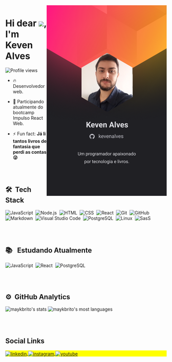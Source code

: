 <img align="right" height="593px" src="https://github.com/kevenalves/projetos-de-estudo/blob/main/card-keven.png?raw=true"/>
<h1 align="left">Hi dear <img src="https://raw.githubusercontent.com/kaueMarques/kaueMarques/master/hi.gif" width="30px">, I'm Keven Alves</h1>
<p align="left"> <img src="https://komarev.com/ghpvc/?username=kevenalves&color=orange" alt="Profile views" /> </p>

- 🔥 Desenvolvedor web.

<!-- - 👨‍💻 All of my projects are available at []() -->

<!-- - ▶️ I regulary post videos on []() -->

- 💬 Participando atualmente do bootcamp Impulso React Web.

- ⚡ Fun fact: **Já li tantos livros de fantasia que perdi as contas 😜**

<br><br>

## 🛠 &nbsp;Tech Stack

![JavaScript](https://img.shields.io/badge/-JavaScript-05122A?style=flat&logo=javascript)&nbsp;
![Node.js](https://img.shields.io/badge/-Node.js-05122A?style=flat&logo=node.js)&nbsp;
![HTML](https://img.shields.io/badge/-HTML-05122A?style=flat&logo=HTML5)&nbsp;
![CSS](https://img.shields.io/badge/-CSS-05122A?style=flat&logo=CSS3&logoColor=1572B6)&nbsp;
![React](https://img.shields.io/badge/-React-05122A?style=flat&logo=react)&nbsp;
![Git](https://img.shields.io/badge/-Git-05122A?style=flat&logo=git)&nbsp;
![GitHub](https://img.shields.io/badge/-GitHub-05122A?style=flat&logo=github)&nbsp;
![Markdown](https://img.shields.io/badge/-Markdown-05122A?style=flat&logo=markdown)&nbsp;
![Visual Studio Code](https://img.shields.io/badge/-Visual%20Studio%20Code-05122A?style=flat&logo=visual-studio-code&logoColor=007ACC)&nbsp;
![PostgreSQL](https://img.shields.io/badge/-PostgreSQL-05122A?style=flat&logo=postgresql)&nbsp;
![Linux](https://img.shields.io/badge/-Linux-05122A?style=flat&logo=linux)&nbsp;
![SasS](https://img.shields.io/badge/-SasS-05122A?style=flat&logo=SasS)&nbsp;

<br><br>

## 📚 &nbsp; Estudando Atualmente
![JavaScript](https://img.shields.io/badge/-JavaScript-05122A?style=flat&logo=javascript)&nbsp;
![React](https://img.shields.io/badge/-React-05122A?style=flat&logo=react)&nbsp;
![PostgreSQL](https://img.shields.io/badge/-PostgreSQL-05122A?style=flat&logo=postgresql)&nbsp;

<br><br>

## ⚙️ &nbsp;GitHub Analytics

<p align="left">
<img width="530em" src="https://github-readme-stats.vercel.app/api?username=kevenalves&show_icons=true&theme=vision-friendly-dark" alt="maykbrito's stats"/>
<img width="530em" src="https://github-readme-stats.vercel.app/api/top-langs/?username=kevenalves&layout=compact&theme=vision-friendly-dark" alt="maykbrito's most languages"/>
</p>

<br><br>

## Social Links

<p align="left" style="background:yellow">
<a href="#" target="_blank">
  <img align="center" src="https://img.shields.io/badge/-kevenalves-05122A?style=flat&logo=linkedin" alt="linkedin"/>
</a>
<a href="https://instagram.com/kevenalvesm" target="_blank">
 <img align="center" src="https://img.shields.io/badge/-kevenalvesm-05122A?style=flat&logo=instagram" alt="instagram"/>
</a>
<a href="#" target="_blank">
 <img align="center" src="https://img.shields.io/badge/-kevenalves-05122A?style=flat&logo=youtube" alt="youtube"/>
</a>
</p>


<!--
Here are some ideas to get you started:

- 🔭 I’m currently working on ...
- 🌱 I’m currently learning ...
- 👯 I’m looking to collaborate on ...
- 🤔 I’m looking for help with ...
- 💬 Ask me about ...
- 📫 How to reach me: ...
- 😄 Pronouns: ...
- ⚡ Fun fact: ...
-->

